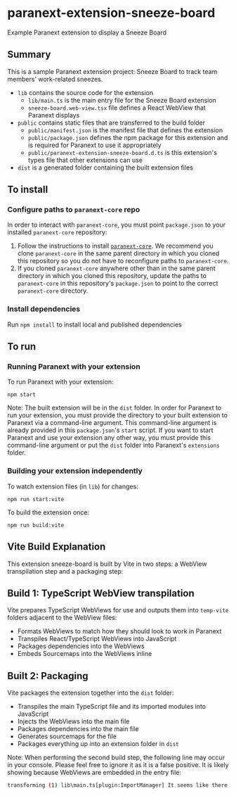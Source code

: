 # paranext-extension-sneeze-board
Example Paranext extension to display a Sneeze Board

## Summary

This is a sample Paranext extension project: Sneeze Board to track team members' work-related sneezes.

 - `lib` contains the source code for the extension
   - `lib/main.ts` is the main entry file for the Sneeze Board extension
   - `sneeze-board.web-view.tsx` file defines a React WebView that Paranext displays
 - `public` contains static files that are transferred to the build folder
   - `public/manifest.json` is the manifest file that defines the extension
   - `public/package.json` defines the npm package for this extension and is required for Paranext to use it appropriately
   - `public/paranext-extension-sneeze-board.d.ts` is this extension's types file that other extensions can use
 - `dist` is a generated folder containing the built extension files

## To install

### Configure paths to `paranext-core` repo

In order to interact with `paranext-core`, you must point `package.json` to your installed `paranext-core` repository:

1. Follow the instructions to install [`paranext-core`](https://github.com/paranext/paranext-core#developer-install). We recommend you clone `paranext-core` in the same parent directory in which you cloned this repository so you do not have to reconfigure paths to `paranext-core`.
2. If you cloned `paranext-core` anywhere other than in the same parent directory in which you cloned this repository, update the paths to `paranext-core` in this repository's `package.json` to point to the correct `paranext-core` directory.

### Install dependencies

Run `npm install` to install local and published dependencies

## To run

### Running Paranext with your extension

To run Paranext with your extension:

`npm start`

Note: The built extension will be in the `dist` folder. In order for Paranext to run your extension, you must provide the directory to your built extension to Paranext via a command-line argument. This command-line argument is already provided in this `package.json`'s `start` script. If you want to start Paranext and use your extension any other way, you must provide this command-line argument or put the `dist` folder into Paranext's `extensions` folder.

### Building your extension independently

To watch extension files (in `lib`) for changes:

`npm run start:vite`

To build the extension once:

`npm run build:vite`

## Vite Build Explanation

This extension sneeze-board is built by Vite in two steps: a WebView transpilation step and a packaging step:

## Build 1: TypeScript WebView transpilation

Vite prepares TypeScript WebViews for use and outputs them into `temp-vite` folders adjacent to the WebView files:
- Formats WebViews to match how they should look to work in Paranext
- Transpiles React/TypeScript WebViews into JavaScript
- Packages dependencies into the WebViews
- Embeds Sourcemaps into the WebViews inline

## Built 2: Packaging

Vite packages the extension together into the `dist` folder:
- Transpiles the main TypeScript file and its imported modules into JavaScript
- Injects the WebViews into the main file
- Packages dependencies into the main file
- Generates sourcemaps for the file
- Packages everything up into an extension folder in `dist`

Note: When performing the second build step, the following line may occur in your console. Please feel free to ignore it as it is a false positive. It is likely showing because WebViews are embedded in the entry file:

```bash
transforming (1) lib\main.ts[plugin:ImportManager] It seems like there are multiple imports of module 'react'. You should examine that.
```
